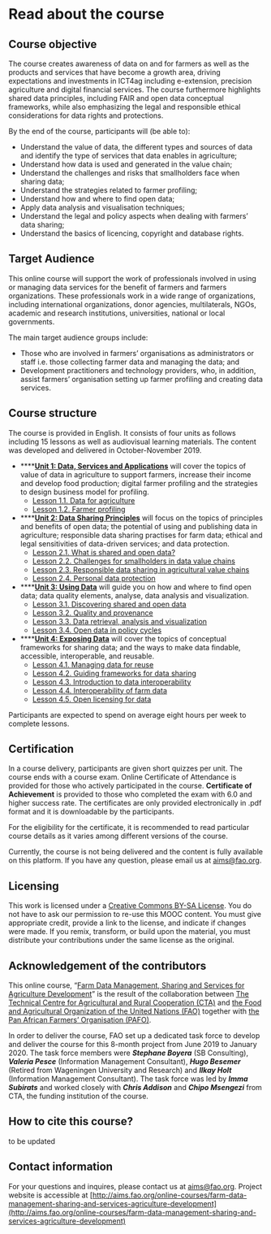 # Read about the course

## Course objective

The course creates awareness of data on and for farmers as well as the products and services that have become a growth area, driving expectations and investments in ICT4ag including e-extension, precision agriculture and digital financial services. The course furthermore highlights shared data principles, including FAIR and open data conceptual frameworks, while also emphasizing the legal and responsible ethical considerations for data rights and protections.

By the end of the course, participants will \(be able to\):

* Understand the value of data, the different types and sources of data and identify the type of services that data enables in agriculture; 
* Understand how data is used and generated in the value chain; 
* Understand the challenges and risks that smallholders face when sharing data;
* Understand the strategies related to farmer profiling; 
* Understand how and where to find open data; 
* Apply data analysis and visualisation techniques; 
* Understand the legal and policy aspects when dealing with farmers’ data sharing; 
* Understand the basics of licencing, copyright and database rights.

## Target Audience

This online course  will support the work of professionals involved in using or managing data services for the benefit of farmers and farmers organizations. These professionals work in a wide range of organizations, including international organizations, donor agencies, multilaterals, NGOs, academic and research institutions, universities, national or local governments.

The main target audience groups include:

* Those who are involved in farmers’ organisations as administrators or staff i.e. those collecting farmer data and managing the data; and
* Development practitioners and technology providers, who, in addition,  assist farmers’ organisation setting up farmer profiling and creating data services.

## Course structure

The course is provided in English. It consists of four units as follows including 15 lessons as well as audiovisual learning materials. The content was developed and delivered in October-November 2019.

* \*\*\*\*[**Unit 1: Data, Services and Applications**](https://aims.gitbook.io/farm-data-mooc/unit-1-data-services-and-applications) will cover the topics of value of data in agriculture to support farmers, increase their income and develop food production; digital farmer profiling and the strategies to design business model for profiling. 
  * [Lesson 1.1. Data for agriculture](https://aims.gitbook.io/farm-data-mooc/unit-1-data-services-and-applications/lesson-1.1-data-for-agriculture)
  * [Lesson 1.2. Farmer profiling](https://aims.gitbook.io/farm-data-mooc/unit-1-data-services-and-applications/lesson-1.2-farmer-level-data-and-farmer-profiling) 
* \*\*\*\*[**Unit 2: Data Sharing Principles**](https://aims.gitbook.io/farm-data-mooc/untitled) will focus on the topics of principles and benefits of open data; the potential of using and publishing data in agriculture; responsible data sharing practises for farm data; ethical and legal sensitivities of data-driven services; and data protection.
  * [Lesson 2.1. What is shared and open data? ](https://aims.gitbook.io/farm-data-mooc/untitled/lesson-2.1-what-is-shared-and-open-data)
  * [Lesson 2.2. Challenges for smallholders in data value chains](https://aims.gitbook.io/farm-data-mooc/untitled/lesson-2.2-challenges-for-smallholders-in-data-value-chains)
  * [Lesson 2.3. Responsible data sharing in agricultural value chains](https://aims.gitbook.io/farm-data-mooc/untitled/untitled-2)
  * [Lesson 2.4. Personal data protection](https://aims.gitbook.io/farm-data-mooc/untitled/untitled-1)
* \*\*\*\*[**Unit 3: Using Data**](https://aims.gitbook.io/farm-data-mooc/unit-3-using-data) will guide you on how and where to find open data; data quality elements, analyse, data analysis and visualization.
  * [Lesson 3.1. Discovering shared and open data](https://aims.gitbook.io/farm-data-mooc/unit-3-using-data/lesson-3.1-discovering-open-data)
  * [Lesson 3.2. Quality and provenance](https://aims.gitbook.io/farm-data-mooc/unit-3-using-data/lesson-3.2-quality-and-provenance)
  * [Lesson 3.3. Data retrieval, analysis and visualization](https://aims.gitbook.io/farm-data-mooc/unit-3-using-data/lesson-3.3-data-analysis-and-visualization)
  * [Lesson 3.4. Open data in policy cycles](https://aims.gitbook.io/farm-data-mooc/unit-3-using-data/lesson-3.4-open-data-in-policy-cycles)
* \*\*\*\*[**Unit 4: Exposing Data**](https://aims.gitbook.io/farm-data-mooc/unit-4-exposing-data) will cover the topics of conceptual frameworks for sharing data; and the ways to make data findable, accessible, interoperable, and reusable.
  * [Lesson 4.1. Managing data for reuse](https://aims.gitbook.io/farm-data-mooc/unit-4-exposing-data/lesson-4.1-managing-data-for-reuse)
  * [Lesson 4.2. Guiding frameworks for data sharing](https://aims.gitbook.io/farm-data-mooc/unit-4-exposing-data/lesson-4.2-guiding-frameworks-for-data-sharing)
  * [Lesson 4.3. Introduction to data interoperability](https://aims.gitbook.io/farm-data-mooc/unit-4-exposing-data/lesson-4.3-introduction-to-data-interoperability)
  * [Lesson 4.4. Interoperability of farm data](https://aims.gitbook.io/farm-data-mooc/unit-4-exposing-data/untitled-2)
  * [Lesson 4.5. Open licensing for data](https://aims.gitbook.io/farm-data-mooc/unit-4-exposing-data/untitled-1)

Participants are expected to spend on average eight hours per week to complete lessons.

## Certification

In a course delivery, participants are given short quizzes per unit. The course ends with a course exam. Online Certificate of Attendance is provided for those who actively participated in the course. **Certificate of Achievement** is provided to those who completed the exam with 6.0 and higher success rate. The certificates are only provided electronically in .pdf format and it is downloadable by the participants.

For the eligibility for the certificate, it is recommended to read particular course details as it varies among different versions of the course. 

Currently, the course is not being delivered and the content is fully available on this platform. If you have any question, please email us at aims@fao.org. 

## Licensing

This work is licensed under a [Creative Commons BY-SA License](https://creativecommons.org/licenses/by-sa/2.0/). You do not have to ask our permission to re-use this MOOC content. You must give appropriate credit, provide a link to the license, and indicate if changes were made. If you remix, transform, or build upon the material, you must distribute your contributions under the same license as the original.

## Acknowledgement of the contributors

This online course,  “[Farm Data Management, Sharing and Services for Agriculture Development](http://aims.fao.org/online-courses/farm-data-management-sharing-and-services-agriculture-development)” is the result of the collaboration between [The Technical Centre for Agricultural and Rural Cooperation \(CTA\)](https://www.cta.int/en) and [the Food and Agricultural Organization of the United Nations \(FAO\)](http://www.fao.org/home/en/) together with [the Pan African Farmers’ Organisation \(PAFO\)](http://pafo-africa.org/).

In order to deliver the course, FAO set up a dedicated task force to develop and deliver the course for this 8-month project from June 2019 to January 2020. The task force members were _**Stephane Boyera**_ \(SB Consulting\), _**Valeria Pesce**_ \(Information Management Consultant\), _**Hugo Besemer**_ \(Retired from Wageningen University and Research\) and _**Ilkay Holt**_ \(Information Management Consultant\). The task force was led by _**Imma Subirats**_ and worked closely with _**Chris Addison**_ and _**Chipo Msengezi**_ from CTA, the funding institution of the course.

## How to cite this course? 

to be updated 

## Contact information

For your questions and inquires, please contact us at aims@fao.org. Project website is accessible at [http://aims.fao.org/online-courses/farm-data-management-sharing-and-services-agriculture-development](http://aims.fao.org/online-courses/farm-data-management-sharing-and-services-agriculture-development)

